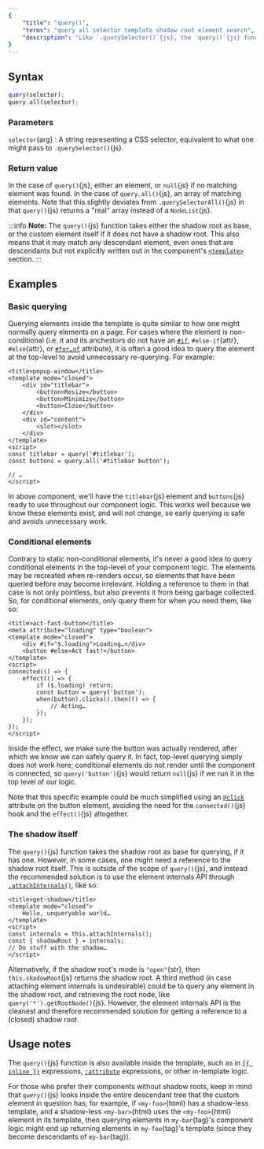 ```yaml
---
{
	"title": "query()",
	"terms": "query all selector template shadow root element search",
	"description": "Like `.querySelector()`{js}, the `query()`{js} function finds elements in your component's template."
}
---
```


## Syntax

```js
query(selector);
query.all(selector);
```

### Parameters

`selector`{arg}
: A string representing a CSS selector, equivalent to what one might pass to `.querySelector()`{js}.

### Return value

In the case of `query()`{js}, either an element, or `null`{js} if no matching element was found. In the case of `query.all()`{js}, an array of matching elements. Note that this slightly deviates from `.querySelectorAll()`{js} in that `query()`{js} returns a "real" array instead of a `NodeList`{js}.

:::info
**Note:** The `query()`{js} function takes either the shadow root as base, or the custom element itself if it does not have a shadow root. This also means that it may match any descendant element, even ones that are descendants but not explicitly written out in the component's [`<template>`](/docs/components/template/) section.
:::

## Examples

### Basic querying

Querying elements inside the template is quite similar to how one might normally query elements on a page. For cases where the element is non-conditional (i.e. it and its anchestors do not have an [`#if`](/docs/components/template/if-else/), `#else-if`{attr}, `#else`{attr}, or [`#for…of`](/docs/components/template/for-of/) attribute), it is often a good idea to query the element at the top-level to avoid unnecessary re-querying. For example:

```yz
<title>popup-window</title>
<template mode="closed">
	<div id="titlebar">
		<button>Resize</button>
		<button>Minimize</button>
		<button>Close</button>
	</div>
	<div id="content">
		<slot></slot>
	</div>
</template>
<script>
const titlebar = query('#titlebar');
const buttons = query.all('#titlebar button');

// …
</script>
```

In above component, we'll have the `titlebar`{js} element and `buttons`{js} ready to use throughout our component logic. This works well because we know these elements exist, and will not change, so early querying is safe and avoids unnecessary work.

### Conditional elements

Contrary to static non-conditional elements, it's never a good idea to query conditional elements in the top-level of your component logic. The elements may be recreated when re-renders occur, so elements that have been queried before may become irrelevant. Holding a reference to them in that case is not only pointless, but also prevents it from being garbage collected. So, for conditional elements, only query them for when you need them, like so:

```yz
<title>act-fast-button</title>
<meta attribute="loading" type="boolean">
<template mode="closed">
	<div #if="$.loading">Loading…</div>
	<button #else>Act fast!</button>
</template>
<script>
connected(() => {
	effect(() => {
		if ($.loading) return;
		const button = query('button');
		when(button).clicks().then(() => {
			// Acting…
		});
	});
});
</script>
```

Inside the effect, we make sure the button was actually rendered, after which we know we can safely query it. In fact, top-level querying simply does not work here; conditional elements do not render until the component is connected, so `query('button')`{js} would return `null`{js} if we run it in the top level of our logic.

Note that this specific example could be much simplified using an [`@click`](/docs/components/template/events/) attribute on the button element, avoiding the need for the `connected()`{js} hook and the `effect()`{js} altogether.

### The shadow itself

The `query()`{js} function takes the shadow root as base for querying, if it has one. However, in some cases, one might need a reference to the shadow root itself. This is outside of the scope of `query()`{js}, and instead the recommended solution is to use the element internals API through [`.attachInternals()`](https://developer.mozilla.org/en-US/docs/Web/API/HTMLElement/attachInternals), like so:

```yz
<title>get-shadow</title>
<template mode="closed">
	Hello, unqueryable world…
</template>
<script>
const internals = this.attachInternals();
const { shadowRoot } = internals;
// Do stuff with the shadow…
</script>
```

Alternatively, if the shadow root's mode is `"open"`{str}, then `this.shadowRoot`{js} returns the shadow root. A third method (in case attaching element internals is undesirable) could be to query any element in the shadow root, and retrieving the root node, like `query('*').getRootNode()`{js}. However, the element internals API is the cleanest and therefore recommended solution for getting a reference to a (closed) shadow root.

## Usage notes

The `query()`{js} function is also available inside the template, such as in [`{{ inline }}`](/docs/components/template/inline/) expressions, [`:attribute`](/docs/components/template/attributes/) expressions, or other in-template logic.

For those who prefer their components without shadow roots, keep in mind that `query()`{js} looks inside the entire descendant tree that the custom element in question has; for example, if `<my-foo>`{html} has a shadow-less template, and a shadow-less `<my-bar>`{html} uses the `<my-foo>`{html} element in its template, then querying elements in `my-bar`{tag}'s component logic might end up returning elements in `my-foo`{tag}'s template (since they become descendants of `my-bar`{tag}).
